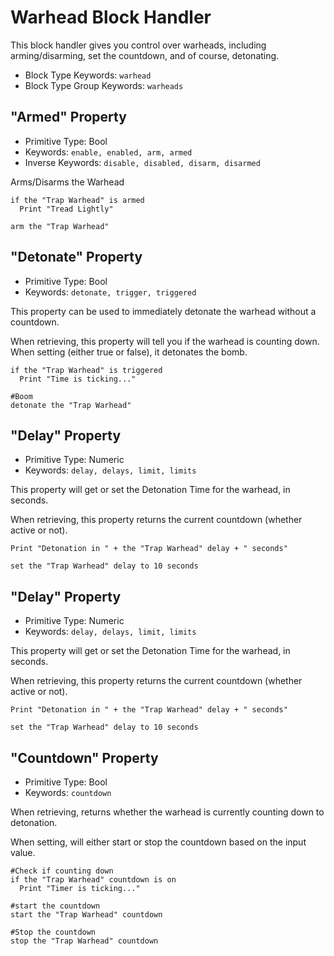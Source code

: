 ﻿# Warhead Block Handler
This block handler gives you control over warheads, including arming/disarming, set the countdown, and of course, detonating.

* Block Type Keywords: ```warhead```
* Block Type Group Keywords: ```warheads```

## "Armed" Property
* Primitive Type: Bool
* Keywords: ```enable, enabled, arm, armed```
* Inverse Keywords: ```disable, disabled, disarm, disarmed```

Arms/Disarms the Warhead

```
if the "Trap Warhead" is armed
  Print "Tread Lightly"

arm the "Trap Warhead"
```

## "Detonate" Property
* Primitive Type: Bool
* Keywords: ```detonate, trigger, triggered```

This property can be used to immediately detonate the warhead without a countdown.

When retrieving, this property will tell you if the warhead is counting down.  When setting (either true or false), it detonates the bomb.

```
if the "Trap Warhead" is triggered
  Print "Time is ticking..."

#Boom
detonate the "Trap Warhead"
```

## "Delay" Property
* Primitive Type: Numeric
* Keywords: ```delay, delays, limit, limits```

This property will get or set the Detonation Time for the warhead, in seconds.

When retrieving, this property returns the current countdown (whether active or not).

```
Print "Detonation in " + the "Trap Warhead" delay + " seconds"

set the "Trap Warhead" delay to 10 seconds
```

## "Delay" Property
* Primitive Type: Numeric
* Keywords: ```delay, delays, limit, limits```

This property will get or set the Detonation Time for the warhead, in seconds.

When retrieving, this property returns the current countdown (whether active or not).

```
Print "Detonation in " + the "Trap Warhead" delay + " seconds"

set the "Trap Warhead" delay to 10 seconds
```

## "Countdown" Property
* Primitive Type: Bool
* Keywords: ```countdown```

When retrieving, returns whether the warhead is currently counting down to detonation.

When setting, will either start or stop the countdown based on the input value.

```
#Check if counting down
if the "Trap Warhead" countdown is on
  Print "Timer is ticking..."

#start the countdown
start the "Trap Warhead" countdown

#Stop the countdown
stop the "Trap Warhead" countdown
```



